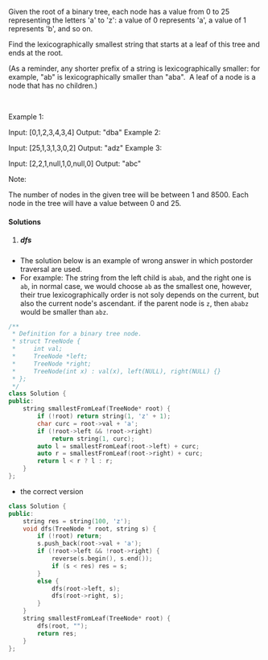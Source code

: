 Given the root of a binary tree, each node has a value from 0 to 25 representing the letters 'a' to 'z': a value of 0 represents 'a', a value of 1 represents 'b', and so on.

Find the lexicographically smallest string that starts at a leaf of this tree and ends at the root.

(As a reminder, any shorter prefix of a string is lexicographically smaller: for example, "ab" is lexicographically smaller than "aba".  A leaf of a node is a node that has no children.)

 

Example 1:



Input: [0,1,2,3,4,3,4]
Output: "dba"
Example 2:



Input: [25,1,3,1,3,0,2]
Output: "adz"
Example 3:



Input: [2,2,1,null,1,0,null,0]
Output: "abc"
 

Note:

The number of nodes in the given tree will be between 1 and 8500.
Each node in the tree will have a value between 0 and 25.

#### Solutions

1. ##### dfs

- The solution below is an example of wrong answer in which postorder traversal are used.
- For example: The string from the left child is `abab`, and the right one is `ab`, in normal case, we would choose `ab` as the smallest one, however, their true lexicographically order is not soly depends on the current, but also the current node's ascendant. if the parent node is `z`, then `ababz` would be smaller than `abz`.

```c++
/**
 * Definition for a binary tree node.
 * struct TreeNode {
 *     int val;
 *     TreeNode *left;
 *     TreeNode *right;
 *     TreeNode(int x) : val(x), left(NULL), right(NULL) {}
 * };
 */
class Solution {
public:
    string smallestFromLeaf(TreeNode* root) {
        if (!root) return string(1, 'z' + 1);
        char curc = root->val + 'a';
        if (!root->left && !root->right)
            return string(1, curc);
        auto l = smallestFromLeaf(root->left) + curc;
        auto r = smallestFromLeaf(root->right) + curc;
        return l < r ? l : r;
    }
};
```

- the correct version

```c++
class Solution {
public:
    string res = string(100, 'z');
    void dfs(TreeNode * root, string s) {
        if (!root) return;
        s.push_back(root->val + 'a');
        if (!root->left && !root->right) {
            reverse(s.begin(), s.end());
            if (s < res) res = s;
        }
        else {
            dfs(root->left, s);
            dfs(root->right, s);
        }
    }
    string smallestFromLeaf(TreeNode* root) {
        dfs(root, "");
        return res;
    }
};
```